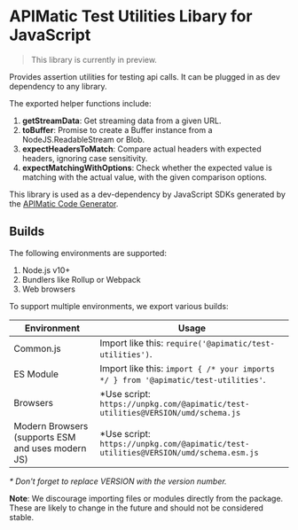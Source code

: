 # APIMatic Test Utilities Libary for JavaScript

> This library is currently in preview.

Provides assertion utilities for testing api calls. It can be plugged in as dev dependency to any library.

The exported helper functions include:

1. **getStreamData**: Get streaming data from a given URL.
2. **toBuffer**: Promise to create a Buffer instance from a NodeJS.ReadableStream or Blob.
3. **expectHeadersToMatch**: Compare actual headers with expected headers, ignoring case sensitivity.
4. **expectMatchingWithOptions**: Check whether the expected value is matching with the actual value, with the given comparison options.

This library is used as a dev-dependency by JavaScript SDKs generated by the [APIMatic Code Generator](http://www.apimatic.io).

## Builds

The following environments are supported:

1. Node.js v10+
1. Bundlers like Rollup or Webpack
1. Web browsers

To support multiple environments, we export various builds:

| Environment | Usage |
| --- | --- |
| Common.js | Import like this: `require('@apimatic/test-utilities')`. |
| ES Module | Import like this: `import { /* your imports */ } from '@apimatic/test-utilities'`. |
| Browsers | *Use script: `https://unpkg.com/@apimatic/test-utilities@VERSION/umd/schema.js` |
| Modern Browsers (supports ESM and uses modern JS) | *Use script: `https://unpkg.com/@apimatic/test-utilities@VERSION/umd/schema.esm.js` |

_* Don't forget to replace VERSION with the version number._

**Note**: We discourage importing files or modules directly from the package. These are likely to change in the future and should not be considered stable.